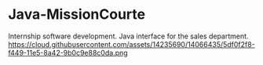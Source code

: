 # Java-MissionCourte
Internship software development. Java interface for the sales department.
https://cloud.githubusercontent.com/assets/14235690/14066435/5df0f2f8-f449-11e5-8a42-9b0c9e88c0da.png
